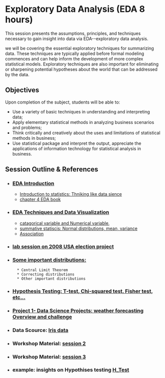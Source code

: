 # Exploratory Data Analysis (EDA 8 hours) 

This session presents the assumptions, principles, and techniques necessary to gain insight into data via EDA--exploratory data analysis.

we will be covering the essential exploratory techniques for summarizing data. These techniques are typically applied before formal modeling commences and can help inform the development of more complex statistical models. Exploratory techniques are also important for eliminating or sharpening potential hypotheses about the world that can be addressed by the data. 

## Objectives 
Upon completion of the subject, students will be able to:
* Use a variety of basic techniques in understanding and interpreting data;
* Apply elementary statistical methods in analyzing business scenarios and problems;
* Think critically and creatively about the uses and limitations of statistical methods in business;
* Use statistical package and interpret the output, appreciate the applications of information technology for statistical analysis in business.

## Session Outline & References
* ### [EDA Introduction](https://github.com/Abdel-Razzak/DSF/blob/3-EDA/Exploratory%20data%20analysis.ipynb)
    * [Introduction to statistics: Thniking like data sience](https://github.com/Abdel-Razzak/DSF/blob/3-EDA/Statistical_Thinking_likeDataScience.ipynb)
    * [chapter 4 EDA book](https://github.com/Abdel-Razzak/DSF/blob/3-EDA/Readings/chapter4-EDA.pdf)
    
* ### [EDA Techniques and Data Visualization](https://github.com/Abdel-Razzak/DSF/blob/3-EDA/Readings/The%20visual%20display%20of%20quantitive%20information.pdf) 
    * [catagorical variable and Numerical variable,](https://github.com/Abdel-Razzak/DSF/blob/3-EDA/Readings/working_with_data_1.pptx) 
    * [summative statiscis: Normal distributions, mean, variance](https://github.com/Abdel-Razzak/DSF/blob/3-EDA/Readings/working_with_data_2.pptx)
    * [Association](https://github.com/Abdel-Razzak/DSF/blob/3-EDA/Readings/working_with_data_3.pptx) 

* ### [lab session on 2008 USA election project](https://github.com/Abdel-Razzak/DSF/blob/3-EDA/session%20lab/swing_states%20lab.ipynb)

* ### [Some important distributions:](https://github.com/Abdel-Razzak/DSF/blob/3-EDA/Readings/session%20presentation.pptx) 
        * Central Limit Theorem
        * Correcting distributions
        * Other important distributions
        
* ### [Hypothesis Testing: T-test, Chi-squared test, Fisher test, etc…](https://github.com/Abdel-Razzak/DSF/blob/3-EDA/Readings/Introduction%20to%20hypothisis%20testing.pdf) 

* ### [Project 1- Data Science Projects: weather forecasting Overview and challenge](https://github.com/Abdel-Razzak/DSF/blob/3-EDA/Weather%20Data%20Project/01_02_stations.ipynb) 

* ### Data Scource: [Iris data](https://github.com/Abdel-Razzak/DSF/blob/3-EDA/iris-data.csv)

* ### Workshop Material: [session 2](https://github.com/Abdel-Razzak/DSF/blob/3-EDA/session%202.rar)

* ### Workshop Material: [session 3](https://github.com/Abdel-Razzak/DSF/blob/3-EDA/Statistics%20thinking.pdf)
* ### example: insights on Hypothises testing [H_Test](https://github.com/Abdel-Razzak/DSF/tree/3-EDA/H%20test)
